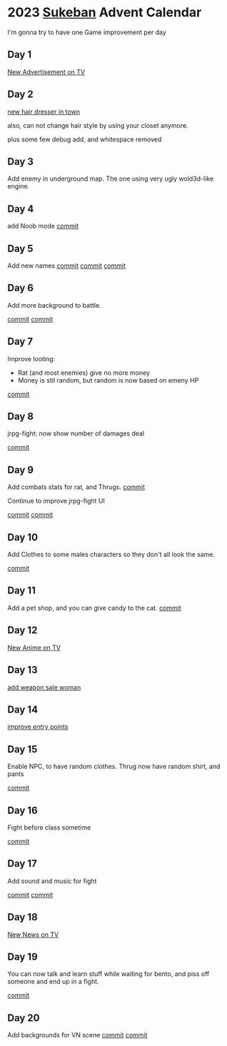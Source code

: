 <head>
<link rel="stylesheet" href="styling.css">
</head>

# 2023 [Sukeban](https://github.com/cosmo-ray/Sukeban) Advent Calendar

I'm gonna try to have one Game improvement per day

## Day 1

[New Advertisement on TV](https://github.com/cosmo-ray/Sukeban/commit/8b0e52990e0c039a36f5c08f000556c08c1b9d5f)

## Day 2

[new hair dresser in town](https://github.com/cosmo-ray/Sukeban/commit/738cd52d0b0cc0c9eca36ac18d754273333de9d2)

also, can not change hair style by using your closet anymore.

plus some few debug add, and whitespace removed

## Day 3

Add enemy in underground map.
The one using very ugly wold3d-like engine.

## Day 4

add Noob mode
[commit](https://github.com/cosmo-ray/Sukeban/commit/bc0a1b760471cace5267ecbc9e6797394e3447a9)

## Day 5

Add new names
[commit](https://github.com/cosmo-ray/Sukeban/commit/abcf10a0d1cdf534c84bdc1ebe552563df72da45)
[commit](https://github.com/cosmo-ray/Sukeban/commit/8c18561f6bbff7ff72407813c4a18178452403b5)
[commit](https://github.com/cosmo-ray/Sukeban/commit/1cd4094d2716fb99a2276d1d48f608b12ea7f8aa)

## Day 6

Add more background to battle.

[commit](https://github.com/cosmo-ray/Sukeban/commit/ed06df6751382edffea60a497bee6c6209ea8d54)
[commit](https://github.com/cosmo-ray/Sukeban/commit/218a990afed5bfd22d30f1def2e927ce9095fb91)

## Day 7

Improve looting:

- Rat (and most enemies) give no more money
- Money is stil random, but random is now based on emeny HP

[commit](https://github.com/cosmo-ray/Sukeban/commit/20bc0223d967089675f58275c28fa80ab569669f)

## Day 8

jrpg-fight: now show number of damages deal

[commit](https://github.com/cosmo-ray/yirl/commit/1eee6b3f43f439020483bc8c223c1e2d9569b994)

## Day 9

Add combats stats for rat, and Thrugs.
[commit](https://github.com/cosmo-ray/Sukeban/commit/42f79686c849665b7024d6ef8cfdf4778dd3b9fc)

Continue to improve jrpg-fight UI

[commit](https://github.com/cosmo-ray/yirl/commit/3e912b9264e6d192a443f7cedbeef5989904e4e6)
[commit](https://github.com/cosmo-ray/yirl/commit/6afdf022edc11f2d2270175b0d4801acad36982d)

## Day 10

Add Clothes to some males characters so they don't all look the same.

[commit](https://github.com/cosmo-ray/yirl/commit/49ef28a341ed0f04f18b55b67a87a51a91e9d725)

## Day 11

Add a pet shop, and you can give candy to the cat.
[commit](https://github.com/cosmo-ray/sukeban/commit/461b41fc3a1e8bb61e1e8c108fbcefed95a65568~)

## Day 12

[New Anime on TV](https://github.com/cosmo-ray/Sukeban/commit/d55b688f0f7ad4c50b4dea75f2d93b711950eaec)

## Day 13

[add weapon sale woman](https://github.com/cosmo-ray/Sukeban/commit/8decb5f0d49a5e9f69ab43be36f96aa9bfa75858)

## Day 14

[improve entry points](https://github.com/cosmo-ray/Sukeban/commit/52cb061b3cbf7586cd5cc56890ab43935cf37173)

## Day 15

Enable NPC, to have random clothes.
Thrug now have random shirt, and pants

[commit](https://github.com/cosmo-ray/Sukeban/commit/5ea13a08f433afff9e4fad17a34bf0eb2da70412)

## Day 16

Fight before class sometime

[commit](https://github.com/cosmo-ray/Sukeban/commit/14827d5796b602de9c0656880588b7e6631cdb70)

## Day 17

Add sound and music for fight

[commit](https://github.com/cosmo-ray/Sukeban/commit/fef414af1e4a356a443ede7e6e124be27b6e0c88)
[commit](https://github.com/cosmo-ray/yirl/commit/995766f69afd9efd17f23bbef6b1372c953a9aff)

## Day 18
[New News on TV](https://github.com/cosmo-ray/Sukeban/commit/df21a360910d7b3b627aca308d79b0ab3497df17)

## Day 19

You can now talk and learn stuff while waiting for bento, and piss off someone and end up in a fight.

[commit](https://github.com/cosmo-ray/Sukeban/commit/337cd9d76eaa2edafa6146a1d97b8cf462599079)

## Day 20

Add backgrounds for VN scene
[commit](https://github.com/cosmo-ray/Sukeban/commit/01927b1b587a5fe6fffb4bb33f0159cd8a86a7aa)
[commit](https://github.com/cosmo-ray/Sukeban/commit/d2e82971493acb561028446afdce9f52a1938b8b)

